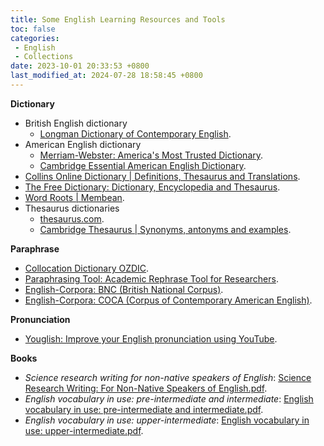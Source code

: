 ```yaml
---
title: Some English Learning Resources and Tools
toc: false
categories:
 - English
 - Collections
date: 2023-10-01 20:33:53 +0800
last_modified_at: 2024-07-28 18:58:45 +0800
---
```


**Dictionary**

- British English dictionary
  - [Longman Dictionary of Contemporary English](https://www.ldoceonline.com/).
- American English dictionary
  - [Merriam-Webster: America's Most Trusted Dictionary](https://www.merriam-webster.com/).
  - [Cambridge Essential American English Dictionary](https://dictionary.cambridge.org/dictionary/essential-american-english/).
- [Collins Online Dictionary \| Definitions, Thesaurus and Translations](https://www.collinsdictionary.com/).
- [The Free Dictionary: Dictionary, Encyclopedia and Thesaurus](https://www.thefreedictionary.com/).
- [Word Roots \| Membean](https://membean.com/roots).
- Thesaurus dictionaries
  - [thesaurus.com](https://www.thesaurus.com/).
  - [Cambridge Thesaurus \| Synonyms, antonyms and examples](https://dictionary.cambridge.org/thesaurus/).


**Paraphrase**

- [Collocation Dictionary OZDIC](https://ozdic.com/).
- [Paraphrasing Tool: Academic Rephrase Tool for Researchers](https://www.ref-n-write.com/paraphrasing-tool).
- [English-Corpora: BNC (British National Corpus)](https://www.english-corpora.org/bnc/).
- [English-Corpora: COCA (Corpus of Contemporary American English)](https://www.english-corpora.org//coca/).

**Pronunciation**

- [Youglish: Improve your English pronunciation using YouTube](https://youglish.com/).

**Books**

- *Science research writing for non-native speakers of English*: [Science Research Writing: For Non-Native Speakers of English.pdf](https://redacaocientifica.weebly.com/uploads/6/0/2/2/60226751/science_writing_for_non-native_engish_speakers.pdf).
- *English vocabulary in use: pre-intermediate and intermediate*: [English vocabulary in use: pre-intermediate and intermediate.pdf](https://www.cag.edu.tr/uploads/site/lecturer-files/387-2-english-vocabulary-in-use-pre-intermediate-and-intermediate-redman-2017-4th-264p-sayfalar-silindi-3br9.pdf).
- *English vocabulary in use: upper-intermediate*: [English vocabulary in use: upper-intermediate.pdf](https://dl3.languagecentre.ir/vocabulary/English%20Vocabulary%20in%20Use%20Upper-Intermediate%204th%20Edition%20[www.languagecentre.ir].pdf).

